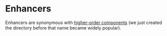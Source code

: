 # Enhancers

Enhancers are synonymous with [higher-order components](https://reactjs.org/docs/higher-order-components.html) (we just created the directory before that name became widely popular).
